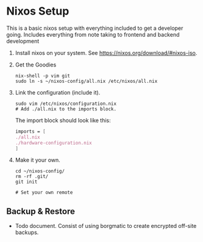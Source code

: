 # Nixos Setup 
This is a basic nixos setup with everything included to get a developer going. Includes everything from note taking to frontend and backend development

1. Install nixos on your system. See https://nixos.org/download/#nixos-iso.
2. Get the Goodies
	```shell
	nix-shell -p vim git
	sudo ln -s ~/nixos-config/all.nix /etc/nixos/all.nix
	```
	
3. Link the configuration (include it). 
	```shell
	sudo vim /etc/nixos/configuration.nix
	# Add ./all.nix to the imports block.
	```
	
	The import block should look like this:
	
	```nix
	imports = [
    ./all.nix
    ./hardware-configuration.nix
	]
	```
	
3. Make it your own.
	```shell
	cd ~/nixos-config/
	rm -rf .git/
	git init
	
	# Set your own remote
	```

## Backup & Restore
 - Todo document. Consist of using borgmatic to create encrypted off-site backups.
